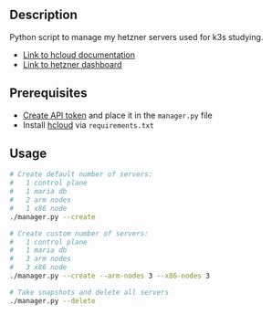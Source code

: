 ## Description

Python script to manage my hetzner servers used for k3s studying.

- [Link to hcloud documentation](https://hcloud-python.readthedocs.io/en/stable/)
- [Link to hetzner dashboard](https://console.hetzner.cloud/projects/2839568/servers)

## Prerequisites

- [Create API token](https://docs.hetzner.com/cloud/api/getting-started/generating-api-token/) and place it in the `manager.py` file
- Install [hcloud](https://github.com/hetznercloud/hcloud-python) via `requirements.txt`

## Usage

```sh
# Create default number of servers:
#   1 control plane
#   1 maria db
#   2 arm nodes
#   1 x86 node
./manager.py --create

# Create custom number of servers:
#   1 control plane
#   1 maria db
#   3 arm nodes
#   3 x86 node
./manager.py --create --arm-nodes 3 --x86-nodes 3

# Take snapshots and delete all servers
./manager.py --delete
```
